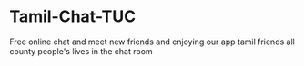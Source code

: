 # Tamil-Chat-TUC
Free online chat and meet new friends and enjoying our app tamil friends all county people's lives in the chat room
